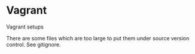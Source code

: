 # Vagrant
Vagrant setups

There are some files which are too large to put them under source version control. See gitignore.